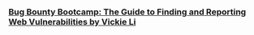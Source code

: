 ### [Bug Bounty Bootcamp: The Guide to Finding and Reporting Web Vulnerabilities by Vickie Li](https://github.com/Apl223/Portfolio/tree/main/Books/BugBountyBootcamp) ###

